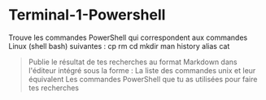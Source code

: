 # Terminal-1-Powershell
Trouve les commandes PowerShell qui correspondent aux commandes Linux (shell bash) suivantes :  cp rm cd mkdir man history alias cat
> Publie le résultat de tes recherches au format Markdown dans l'éditeur intégré sous la forme :  La liste des commandes unix et leur 
équivalent Les commandes PowerShell que tu as utilisées pour faire tes recherches
